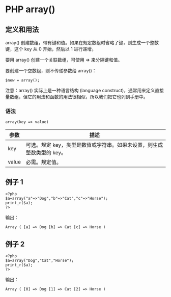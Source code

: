 # PHP array()



## 定义和用法

array() 创建数组，带有键和值。如果在规定数组时省略了键，则生成一个整数键，这个 key 从 0 开始，然后以 1 进行递增。

要用 array() 创建一个关联数组，可使用 =&gt; 来分隔键和值。

要创建一个空数组，则不传递参数给 array()：

```
$new = array();
```

注意：array() 实际上是一种语言结构 (language construct)，通常用来定义直接量数组，但它的用法和函数的用法很相似，所以我们把它也列到手册中。

### 语法

```
array(key => value) 
```

| 参数 | 描述 |
| --- | --- |
| key | 可选。规定 key，类型是数值或字符串。如果未设置，则生成整数类型的 key。 |
| value | 必需。规定值。 |

## 例子 1

```
<?php
$a=array("a"=>"Dog","b"=>"Cat","c"=>"Horse");
print_r($a);
?> 
```

输出：

```
Array ( [a] => Dog [b] => Cat [c] => Horse )
```

## 例子 2

```
<?php
$a=array("Dog","Cat","Horse");
print_r($a);
?> 
```

输出：

```
Array ( [0] => Dog [1] => Cat [2] => Horse )
```



